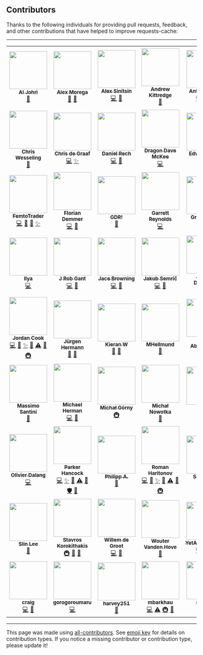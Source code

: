 ## Contributors
Thanks to the following individuals for providing pull requests, feedback, and other
contributions that have helped to improve requests-cache:

---

<!-- ALL-CONTRIBUTORS-LIST:START - Do not remove or modify this section -->
<!-- prettier-ignore-start -->
<!-- markdownlint-disable -->
<table>
  <tr>
    <td align="center"><a href="http://aljohri.com/"><img src="https://avatars.githubusercontent.com/u/2790092?v=4?s=100" width="100px;" alt=""/><br /><sub><b>Al Johri</b></sub></a><br /><a href="#ideas-AlJohri" title="Ideas, Planning, & Feedback">🤔</a></td>
    <td align="center"><a href="http://grep.ro/"><img src="https://avatars.githubusercontent.com/u/27617?v=4?s=100" width="100px;" alt=""/><br /><sub><b>Alex Morega</b></sub></a><br /><a href="https://github.com/reclosedev/requests-cache/commits?author=mgax" title="Documentation">📖</a> <a href="https://github.com/reclosedev/requests-cache/issues?q=author%3Amgax" title="Bug reports">🐛</a></td>
    <td align="center"><a href="https://github.com/meowcoder"><img src="https://avatars.githubusercontent.com/u/287868?v=4?s=100" width="100px;" alt=""/><br /><sub><b>Alex Sinitsin</b></sub></a><br /><a href="https://github.com/reclosedev/requests-cache/commits?author=meowcoder" title="Code">💻</a> <a href="https://github.com/reclosedev/requests-cache/issues?q=author%3Ameowcoder" title="Bug reports">🐛</a></td>
    <td align="center"><a href="https://github.com/andrewkittredge"><img src="https://avatars.githubusercontent.com/u/430274?v=4?s=100" width="100px;" alt=""/><br /><sub><b>Andrew Kittredge</b></sub></a><br /><a href="https://github.com/reclosedev/requests-cache/commits?author=andrewkittredge" title="Documentation">📖</a></td>
    <td align="center"><a href="https://themiurgo.github.io/website"><img src="https://avatars.githubusercontent.com/u/920728?v=4?s=100" width="100px;" alt=""/><br /><sub><b>Antonio Lima</b></sub></a><br /><a href="https://github.com/reclosedev/requests-cache/commits?author=themiurgo" title="Code">💻</a> <a href="#feature-themiurgo" title="New features">✨</a> <a href="#ideas-themiurgo" title="Ideas, Planning, & Feedback">🤔</a></td>
    <td align="center"><a href="https://github.com/borisdan"><img src="https://avatars.githubusercontent.com/u/5167646?v=4?s=100" width="100px;" alt=""/><br /><sub><b>Boris Danilovich</b></sub></a><br /><a href="https://github.com/reclosedev/requests-cache/commits?author=borisdan" title="Code">💻</a> <a href="https://github.com/reclosedev/requests-cache/issues?q=author%3Aborisdan" title="Bug reports">🐛</a></td>
    <td align="center"><a href="http://char101.github.io/"><img src="https://avatars.githubusercontent.com/u/71255?v=4?s=100" width="100px;" alt=""/><br /><sub><b>Charles</b></sub></a><br /><a href="https://github.com/reclosedev/requests-cache/issues?q=author%3Achar101" title="Bug reports">🐛</a></td>
  </tr>
  <tr>
    <td align="center"><a href="https://github.com/CharString"><img src="https://avatars.githubusercontent.com/u/325643?v=4?s=100" width="100px;" alt=""/><br /><sub><b>Chris Wesseling</b></sub></a><br /><a href="#ideas-CharString" title="Ideas, Planning, & Feedback">🤔</a></td>
    <td align="center"><a href="https://github.com/christopher-dG"><img src="https://avatars.githubusercontent.com/u/17228795?v=4?s=100" width="100px;" alt=""/><br /><sub><b>Chris de Graaf</b></sub></a><br /><a href="https://github.com/reclosedev/requests-cache/commits?author=christopher-dG" title="Code">💻</a> <a href="#feature-christopher-dG" title="New features">✨</a></td>
    <td align="center"><a href="http://twitter.com/daniel_aus_wa"><img src="https://avatars.githubusercontent.com/u/128286?v=4?s=100" width="100px;" alt=""/><br /><sub><b>Daniel Rech</b></sub></a><br /><a href="https://github.com/reclosedev/requests-cache/commits?author=dmr" title="Code">💻</a> <a href="https://github.com/reclosedev/requests-cache/commits?author=dmr" title="Documentation">📖</a></td>
    <td align="center"><a href="https://github.com/scraperdragon"><img src="https://avatars.githubusercontent.com/u/1957682?v=4?s=100" width="100px;" alt=""/><br /><sub><b>Dragon Dave McKee</b></sub></a><br /><a href="https://github.com/reclosedev/requests-cache/commits?author=scraperdragon" title="Code">💻</a></td>
    <td align="center"><a href="http://edwardbetts.com/"><img src="https://avatars.githubusercontent.com/u/3818?v=4?s=100" width="100px;" alt=""/><br /><sub><b>Edward Betts</b></sub></a><br /><a href="https://github.com/reclosedev/requests-cache/commits?author=EdwardBetts" title="Code">💻</a> <a href="https://github.com/reclosedev/requests-cache/commits?author=EdwardBetts" title="Documentation">📖</a></td>
    <td align="center"><a href="https://github.com/glensc"><img src="https://avatars.githubusercontent.com/u/199095?v=4?s=100" width="100px;" alt=""/><br /><sub><b>Elan Ruusamäe</b></sub></a><br /><a href="https://github.com/reclosedev/requests-cache/issues?q=author%3Aglensc" title="Bug reports">🐛</a> <a href="https://github.com/reclosedev/requests-cache/commits?author=glensc" title="Documentation">📖</a> <a href="#ideas-glensc" title="Ideas, Planning, & Feedback">🤔</a></td>
    <td align="center"><a href="https://github.com/Querela"><img src="https://avatars.githubusercontent.com/u/1648294?v=4?s=100" width="100px;" alt=""/><br /><sub><b>Erik Körner</b></sub></a><br /><a href="https://github.com/reclosedev/requests-cache/issues?q=author%3AQuerela" title="Bug reports">🐛</a> <a href="#ideas-Querela" title="Ideas, Planning, & Feedback">🤔</a></td>
  </tr>
  <tr>
    <td align="center"><a href="https://femtotrader.github.io/"><img src="https://avatars.githubusercontent.com/u/5049737?v=4?s=100" width="100px;" alt=""/><br /><sub><b>FemtoTrader</b></sub></a><br /><a href="https://github.com/reclosedev/requests-cache/commits?author=femtotrader" title="Code">💻</a> <a href="https://github.com/reclosedev/requests-cache/issues?q=author%3Afemtotrader" title="Bug reports">🐛</a> <a href="#ideas-femtotrader" title="Ideas, Planning, & Feedback">🤔</a> <a href="#feature-femtotrader" title="New features">✨</a></td>
    <td align="center"><a href="http://www.floriandemmer.com/"><img src="https://avatars.githubusercontent.com/u/630975?v=4?s=100" width="100px;" alt=""/><br /><sub><b>Florian Demmer</b></sub></a><br /><a href="https://github.com/reclosedev/requests-cache/commits?author=fdemmer" title="Code">💻</a> <a href="https://github.com/reclosedev/requests-cache/issues?q=author%3Afdemmer" title="Bug reports">🐛</a></td>
    <td align="center"><a href="https://gdr.name/"><img src="https://avatars.githubusercontent.com/u/315648?v=4?s=100" width="100px;" alt=""/><br /><sub><b>GDR!</b></sub></a><br /><a href="https://github.com/reclosedev/requests-cache/issues?q=author%3Agjedeer" title="Bug reports">🐛</a></td>
    <td align="center"><a href="https://github.com/Garrett-R"><img src="https://avatars.githubusercontent.com/u/6614695?v=4?s=100" width="100px;" alt=""/><br /><sub><b>Garrett Reynolds</b></sub></a><br /><a href="https://github.com/reclosedev/requests-cache/commits?author=Garrett-R" title="Code">💻</a></td>
    <td align="center"><a href="https://github.com/gregdingle"><img src="https://avatars.githubusercontent.com/u/28797?v=4?s=100" width="100px;" alt=""/><br /><sub><b>Greg Dingle</b></sub></a><br /><a href="#ideas-gregdingle" title="Ideas, Planning, & Feedback">🤔</a></td>
    <td align="center"><a href="https://github.com/chengguangnan"><img src="https://avatars.githubusercontent.com/u/861069?v=4?s=100" width="100px;" alt=""/><br /><sub><b>Guangnan Cheng</b></sub></a><br /><a href="https://github.com/reclosedev/requests-cache/commits?author=chengguangnan" title="Code">💻</a> <a href="#feature-chengguangnan" title="New features">✨</a></td>
    <td align="center"><a href="https://honzajavorek.cz/"><img src="https://avatars.githubusercontent.com/u/283441?v=4?s=100" width="100px;" alt=""/><br /><sub><b>Honza Javorek</b></sub></a><br /><a href="https://github.com/reclosedev/requests-cache/issues?q=author%3Ahonzajavorek" title="Bug reports">🐛</a> <a href="#ideas-honzajavorek" title="Ideas, Planning, & Feedback">🤔</a></td>
  </tr>
  <tr>
    <td align="center"><a href="https://github.com/libbkmz"><img src="https://avatars.githubusercontent.com/u/1144960?v=4?s=100" width="100px;" alt=""/><br /><sub><b>Ilya</b></sub></a><br /><a href="https://github.com/reclosedev/requests-cache/commits?author=libbkmz" title="Code">💻</a></td>
    <td align="center"><a href="https://rob.gant.ninja/"><img src="https://avatars.githubusercontent.com/u/710553?v=4?s=100" width="100px;" alt=""/><br /><sub><b>J Rob Gant</b></sub></a><br /><a href="https://github.com/reclosedev/requests-cache/commits?author=rgant" title="Code">💻</a> <a href="https://github.com/reclosedev/requests-cache/issues?q=author%3Argant" title="Bug reports">🐛</a></td>
    <td align="center"><a href="https://jacebrowning.info/"><img src="https://avatars.githubusercontent.com/u/939501?v=4?s=100" width="100px;" alt=""/><br /><sub><b>Jace Browning</b></sub></a><br /><a href="https://github.com/reclosedev/requests-cache/commits?author=jacebrowning" title="Code">💻</a> <a href="https://github.com/reclosedev/requests-cache/commits?author=jacebrowning" title="Documentation">📖</a></td>
    <td align="center"><a href="https://github.com/jsemric"><img src="https://avatars.githubusercontent.com/u/22685064?v=4?s=100" width="100px;" alt=""/><br /><sub><b>Jakub Semrič</b></sub></a><br /><a href="https://github.com/reclosedev/requests-cache/commits?author=jsemric" title="Code">💻</a> <a href="#ideas-jsemric" title="Ideas, Planning, & Feedback">🤔</a></td>
    <td align="center"><a href="http://jeremydouglass.com/"><img src="https://avatars.githubusercontent.com/u/798570?v=4?s=100" width="100px;" alt=""/><br /><sub><b>Jeremy Douglass</b></sub></a><br /><a href="#ideas-jeremydouglass" title="Ideas, Planning, & Feedback">🤔</a></td>
    <td align="center"><a href="https://github.com/jkwill87"><img src="https://avatars.githubusercontent.com/u/4343678?v=4?s=100" width="100px;" alt=""/><br /><sub><b>Jessy Williams</b></sub></a><br /><a href="https://github.com/reclosedev/requests-cache/commits?author=jkwill87" title="Code">💻</a> <a href="https://github.com/reclosedev/requests-cache/issues?q=author%3Ajkwill87" title="Bug reports">🐛</a> <a href="https://github.com/reclosedev/requests-cache/commits?author=jkwill87" title="Tests">⚠️</a></td>
    <td align="center"><a href="https://www.openhub.net/accounts/jayvdb"><img src="https://avatars.githubusercontent.com/u/15092?v=4?s=100" width="100px;" alt=""/><br /><sub><b>John Vandenberg</b></sub></a><br /><a href="#infra-jayvdb" title="Infrastructure (Hosting, Build-Tools, etc)">🚇</a> <a href="#platform-jayvdb" title="Packaging/porting to new platform">📦</a> <a href="https://github.com/reclosedev/requests-cache/commits?author=jayvdb" title="Tests">⚠️</a></td>
  </tr>
  <tr>
    <td align="center"><a href="https://github.com/JWCook"><img src="https://avatars.githubusercontent.com/u/419936?v=4?s=100" width="100px;" alt=""/><br /><sub><b>Jordan Cook</b></sub></a><br /><a href="https://github.com/reclosedev/requests-cache/commits?author=JWCook" title="Code">💻</a> <a href="#maintenance-JWCook" title="Maintenance">🚧</a> <a href="#feature-JWCook" title="New features">✨</a> <a href="https://github.com/reclosedev/requests-cache/issues?q=author%3AJWCook" title="Bug reports">🐛</a> <a href="https://github.com/reclosedev/requests-cache/commits?author=JWCook" title="Tests">⚠️</a> <a href="https://github.com/reclosedev/requests-cache/commits?author=JWCook" title="Documentation">📖</a> <a href="#infra-JWCook" title="Infrastructure (Hosting, Build-Tools, etc)">🚇</a></td>
    <td align="center"><a href="http://jhermann.github.io/"><img src="https://avatars.githubusercontent.com/u/1068245?v=4?s=100" width="100px;" alt=""/><br /><sub><b>Jürgen Hermann</b></sub></a><br /><a href="https://github.com/reclosedev/requests-cache/issues?q=author%3Ajhermann" title="Bug reports">🐛</a> <a href="#ideas-jhermann" title="Ideas, Planning, & Feedback">🤔</a></td>
    <td align="center"><a href="https://github.com/FredHappyface"><img src="https://avatars.githubusercontent.com/u/41634689?v=4?s=100" width="100px;" alt=""/><br /><sub><b>Kieran W</b></sub></a><br /><a href="https://github.com/reclosedev/requests-cache/commits?author=FredHappyface" title="Documentation">📖</a> <a href="https://github.com/reclosedev/requests-cache/issues?q=author%3AFredHappyface" title="Bug reports">🐛</a></td>
    <td align="center"><a href="https://github.com/MHellmund"><img src="https://avatars.githubusercontent.com/u/1593619?v=4?s=100" width="100px;" alt=""/><br /><sub><b>MHellmund</b></sub></a><br /><a href="https://github.com/reclosedev/requests-cache/issues?q=author%3AMHellmund" title="Bug reports">🐛</a></td>
    <td align="center"><a href="http://marc-abramowitz.com/"><img src="https://avatars.githubusercontent.com/u/305268?v=4?s=100" width="100px;" alt=""/><br /><sub><b>Marc Abramowitz</b></sub></a><br /><a href="https://github.com/reclosedev/requests-cache/commits?author=msabramo" title="Code">💻</a> <a href="https://github.com/reclosedev/requests-cache/commits?author=msabramo" title="Documentation">📖</a></td>
    <td align="center"><a href="https://gedmin.as/"><img src="https://avatars.githubusercontent.com/u/159967?v=4?s=100" width="100px;" alt=""/><br /><sub><b>Marius Gedminas</b></sub></a><br /><a href="https://github.com/reclosedev/requests-cache/commits?author=mgedmin" title="Code">💻</a> <a href="https://github.com/reclosedev/requests-cache/issues?q=author%3Amgedmin" title="Bug reports">🐛</a></td>
    <td align="center"><a href="https://lab.ar90n.net/"><img src="https://avatars.githubusercontent.com/u/2285892?v=4?s=100" width="100px;" alt=""/><br /><sub><b>Masahiro Wada</b></sub></a><br /><a href="https://github.com/reclosedev/requests-cache/commits?author=ar90n" title="Code">💻</a> <a href="#feature-ar90n" title="New features">✨</a></td>
  </tr>
  <tr>
    <td align="center"><a href="https://santini.di.unimi.it/"><img src="https://avatars.githubusercontent.com/u/612826?v=4?s=100" width="100px;" alt=""/><br /><sub><b>Massimo Santini</b></sub></a><br /><a href="#ideas-mapio" title="Ideas, Planning, & Feedback">🤔</a></td>
    <td align="center"><a href="http://www.mherman.org/"><img src="https://avatars.githubusercontent.com/u/2018167?v=4?s=100" width="100px;" alt=""/><br /><sub><b>Michael Herman</b></sub></a><br /><a href="https://github.com/reclosedev/requests-cache/commits?author=mjhea0" title="Code">💻</a> <a href="https://github.com/reclosedev/requests-cache/commits?author=mjhea0" title="Documentation">📖</a></td>
    <td align="center"><a href="https://mgorny.pl/"><img src="https://avatars.githubusercontent.com/u/110765?v=4?s=100" width="100px;" alt=""/><br /><sub><b>Michał Górny</b></sub></a><br /><a href="#infra-mgorny" title="Infrastructure (Hosting, Build-Tools, etc)">🚇</a></td>
    <td align="center"><a href="https://github.com/mnowotka"><img src="https://avatars.githubusercontent.com/u/837119?v=4?s=100" width="100px;" alt=""/><br /><sub><b>Michał Nowotka</b></sub></a><br /><a href="#ideas-mnowotka" title="Ideas, Planning, & Feedback">🤔</a></td>
    <td align="center"><a href="https://beaumont.dev/"><img src="https://avatars.githubusercontent.com/u/2266568?v=4?s=100" width="100px;" alt=""/><br /><sub><b>Mike</b></sub></a><br /><a href="https://github.com/reclosedev/requests-cache/commits?author=michaelbeaumont" title="Code">💻</a> <a href="#feature-michaelbeaumont" title="New features">✨</a></td>
    <td align="center"><a href="https://nathancahill.com/"><img src="https://avatars.githubusercontent.com/u/1383872?v=4?s=100" width="100px;" alt=""/><br /><sub><b>Nathan Cahill</b></sub></a><br /><a href="https://github.com/reclosedev/requests-cache/issues?q=author%3Anathancahill" title="Bug reports">🐛</a></td>
    <td align="center"><a href="https://gitlab.com/kousu"><img src="https://avatars.githubusercontent.com/u/987487?v=4?s=100" width="100px;" alt=""/><br /><sub><b>Nick</b></sub></a><br /><a href="#ideas-kousu" title="Ideas, Planning, & Feedback">🤔</a></td>
  </tr>
  <tr>
    <td align="center"><a href="https://github.com/olivierdalang"><img src="https://avatars.githubusercontent.com/u/1894106?v=4?s=100" width="100px;" alt=""/><br /><sub><b>Olivier Dalang</b></sub></a><br /><a href="https://github.com/reclosedev/requests-cache/commits?author=olivierdalang" title="Code">💻</a></td>
    <td align="center"><a href="https://github.com/parkerhancock"><img src="https://avatars.githubusercontent.com/u/633163?v=4?s=100" width="100px;" alt=""/><br /><sub><b>Parker Hancock</b></sub></a><br /><a href="https://github.com/reclosedev/requests-cache/commits?author=parkerhancock" title="Code">💻</a> <a href="#feature-parkerhancock" title="New features">✨</a> <a href="https://github.com/reclosedev/requests-cache/issues?q=author%3Aparkerhancock" title="Bug reports">🐛</a> <a href="https://github.com/reclosedev/requests-cache/commits?author=parkerhancock" title="Tests">⚠️</a> <a href="https://github.com/reclosedev/requests-cache/commits?author=parkerhancock" title="Documentation">📖</a> <a href="#security-parkerhancock" title="Security">🛡️</a> <a href="#ideas-parkerhancock" title="Ideas, Planning, & Feedback">🤔</a></td>
    <td align="center"><a href="https://phil.red/"><img src="https://avatars.githubusercontent.com/u/291575?v=4?s=100" width="100px;" alt=""/><br /><sub><b>Philipp A.</b></sub></a><br /><a href="https://github.com/reclosedev/requests-cache/issues?q=author%3Aflying-sheep" title="Bug reports">🐛</a></td>
    <td align="center"><a href="https://github.com/reclosedev"><img src="https://avatars.githubusercontent.com/u/660112?v=4?s=100" width="100px;" alt=""/><br /><sub><b>Roman Haritonov</b></sub></a><br /><a href="https://github.com/reclosedev/requests-cache/commits?author=reclosedev" title="Code">💻</a> <a href="#maintenance-reclosedev" title="Maintenance">🚧</a> <a href="#feature-reclosedev" title="New features">✨</a> <a href="https://github.com/reclosedev/requests-cache/issues?q=author%3Areclosedev" title="Bug reports">🐛</a> <a href="https://github.com/reclosedev/requests-cache/commits?author=reclosedev" title="Tests">⚠️</a> <a href="https://github.com/reclosedev/requests-cache/commits?author=reclosedev" title="Documentation">📖</a> <a href="#infra-reclosedev" title="Infrastructure (Hosting, Build-Tools, etc)">🚇</a></td>
    <td align="center"><a href="https://www.facebook.com/avasamdev"><img src="https://avatars.githubusercontent.com/u/1350584?v=4?s=100" width="100px;" alt=""/><br /><sub><b>Samuel T.</b></sub></a><br /><a href="https://github.com/reclosedev/requests-cache/issues?q=author%3AAvasam" title="Bug reports">🐛</a> <a href="#ideas-Avasam" title="Ideas, Planning, & Feedback">🤔</a></td>
    <td align="center"><a href="https://sebastian-hoeffner.de/"><img src="https://avatars.githubusercontent.com/u/1836815?v=4?s=100" width="100px;" alt=""/><br /><sub><b>Sebastian Höffner</b></sub></a><br /><a href="https://github.com/reclosedev/requests-cache/commits?author=shoeffner" title="Code">💻</a> <a href="#feature-shoeffner" title="New features">✨</a> <a href="https://github.com/reclosedev/requests-cache/commits?author=shoeffner" title="Tests">⚠️</a> <a href="#ideas-shoeffner" title="Ideas, Planning, & Feedback">🤔</a></td>
    <td align="center"><a href="https://sbiewald.de/"><img src="https://avatars.githubusercontent.com/u/5983372?v=4?s=100" width="100px;" alt=""/><br /><sub><b>Simon Biewald</b></sub></a><br /><a href="#security-Varbin" title="Security">🛡️</a> <a href="#ideas-Varbin" title="Ideas, Planning, & Feedback">🤔</a></td>
  </tr>
  <tr>
    <td align="center"><a href="http://pathmind.com/"><img src="https://avatars.githubusercontent.com/u/1197406?v=4?s=100" width="100px;" alt=""/><br /><sub><b>Slin Lee</b></sub></a><br /><a href="https://github.com/reclosedev/requests-cache/commits?author=slinlee" title="Documentation">📖</a></td>
    <td align="center"><a href="https://www.stavros.io/"><img src="https://avatars.githubusercontent.com/u/23648?v=4?s=100" width="100px;" alt=""/><br /><sub><b>Stavros Korokithakis</b></sub></a><br /><a href="#infra-skorokithakis" title="Infrastructure (Hosting, Build-Tools, etc)">🚇</a> <a href="#tool-skorokithakis" title="Tools">🔧</a> <a href="https://github.com/reclosedev/requests-cache/commits?author=skorokithakis" title="Documentation">📖</a></td>
    <td align="center"><a href="https://sansec.io/"><img src="https://avatars.githubusercontent.com/u/1145479?v=4?s=100" width="100px;" alt=""/><br /><sub><b>Willem de Groot</b></sub></a><br /><a href="https://github.com/reclosedev/requests-cache/commits?author=gwillem" title="Code">💻</a> <a href="https://github.com/reclosedev/requests-cache/issues?q=author%3Agwillem" title="Bug reports">🐛</a></td>
    <td align="center"><a href="https://github.com/WouterVH"><img src="https://avatars.githubusercontent.com/u/469509?v=4?s=100" width="100px;" alt=""/><br /><sub><b>Wouter Vanden Hove</b></sub></a><br /><a href="https://github.com/reclosedev/requests-cache/issues?q=author%3AWouterVH" title="Bug reports">🐛</a></td>
    <td align="center"><a href="https://github.com/YetAnotherNerd"><img src="https://avatars.githubusercontent.com/u/320738?v=4?s=100" width="100px;" alt=""/><br /><sub><b>YetAnotherNerd</b></sub></a><br /><a href="https://github.com/reclosedev/requests-cache/commits?author=YetAnotherNerd" title="Code">💻</a> <a href="#feature-YetAnotherNerd" title="New features">✨</a> <a href="https://github.com/reclosedev/requests-cache/issues?q=author%3AYetAnotherNerd" title="Bug reports">🐛</a></td>
    <td align="center"><a href="https://github.com/aaron-mf1"><img src="https://avatars.githubusercontent.com/u/65560918?v=4?s=100" width="100px;" alt=""/><br /><sub><b>aaron-mf1</b></sub></a><br /><a href="#ideas-aaron-mf1" title="Ideas, Planning, & Feedback">🤔</a></td>
    <td align="center"><a href="https://github.com/coryairbhb"><img src="https://avatars.githubusercontent.com/u/50755629?v=4?s=100" width="100px;" alt=""/><br /><sub><b>coryairbhb</b></sub></a><br /><a href="https://github.com/reclosedev/requests-cache/issues?q=author%3Acoryairbhb" title="Bug reports">🐛</a></td>
  </tr>
  <tr>
    <td align="center"><a href="https://github.com/craigls"><img src="https://avatars.githubusercontent.com/u/972350?v=4?s=100" width="100px;" alt=""/><br /><sub><b>craig</b></sub></a><br /><a href="https://github.com/reclosedev/requests-cache/commits?author=craigls" title="Code">💻</a> <a href="https://github.com/reclosedev/requests-cache/issues?q=author%3Acraigls" title="Bug reports">🐛</a></td>
    <td align="center"><a href="https://github.com/gorogoroumaru"><img src="https://avatars.githubusercontent.com/u/30716350?v=4?s=100" width="100px;" alt=""/><br /><sub><b>gorogoroumaru</b></sub></a><br /><a href="https://github.com/reclosedev/requests-cache/commits?author=gorogoroumaru" title="Code">💻</a></td>
    <td align="center"><a href="https://github.com/harvey251"><img src="https://avatars.githubusercontent.com/u/33844174?v=4?s=100" width="100px;" alt=""/><br /><sub><b>harvey251</b></sub></a><br /><a href="https://github.com/reclosedev/requests-cache/issues?q=author%3Aharvey251" title="Bug reports">🐛</a></td>
    <td align="center"><a href="https://github.com/mbarkhau"><img src="https://avatars.githubusercontent.com/u/446561?v=4?s=100" width="100px;" alt=""/><br /><sub><b>mbarkhau</b></sub></a><br /><a href="https://github.com/reclosedev/requests-cache/commits?author=mbarkhau" title="Code">💻</a> <a href="https://github.com/reclosedev/requests-cache/commits?author=mbarkhau" title="Tests">⚠️</a> <a href="#infra-mbarkhau" title="Infrastructure (Hosting, Build-Tools, etc)">🚇</a> <a href="https://github.com/reclosedev/requests-cache/issues?q=author%3Ambarkhau" title="Bug reports">🐛</a></td>
    <td align="center"><a href="https://github.com/shiftinv"><img src="https://avatars.githubusercontent.com/u/8530778?v=4?s=100" width="100px;" alt=""/><br /><sub><b>shiftinv</b></sub></a><br /><a href="https://github.com/reclosedev/requests-cache/commits?author=shiftinv" title="Code">💻</a> <a href="https://github.com/reclosedev/requests-cache/issues?q=author%3Ashiftinv" title="Bug reports">🐛</a></td>
    <td align="center"><a href="https://www.witionstheme.com/"><img src="https://avatars.githubusercontent.com/u/55755139?v=4?s=100" width="100px;" alt=""/><br /><sub><b>witionstheme</b></sub></a><br /><a href="https://github.com/reclosedev/requests-cache/issues?q=author%3Awitionstheme" title="Bug reports">🐛</a></td>
  </tr>
</table>

<!-- markdownlint-restore -->
<!-- prettier-ignore-end -->

<!-- ALL-CONTRIBUTORS-LIST:END -->

---

This page was made using [all-contributors](https://github.com/all-contributors/all-contributors). See [emoji key](https://allcontributors.org/docs/en/emoji-key) for details on contribution types. If you notice a missing contributor or contribution type, please update it!
